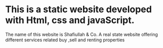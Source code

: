 # This is a static website developed with Html, css and javaScript.

The name of this website is Shafiullah & Co. A real state website offering different services related buy ,sell and renting properties